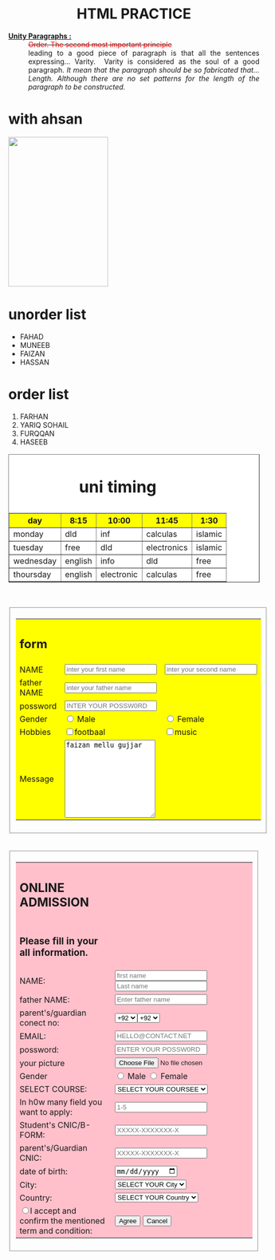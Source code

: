 <html>
<head>
<title>first web page</title>
</head>
<body>
<h1 align="center">HTML PRACTICE </h1>
<p> <dl><dt><b><u>Unity Paragraphs :</u></b></dt>
<dd align="justify"> <s><font color="red">Order. The second most important principle</font></s></br> leading to a good piece of paragraph is that all the sentences expressing...
Varity.&nbsp; Varity is considered as the soul of a good paragraph.<i> It mean that the paragraph should be so fabricated that...
Length. Although there are no set patterns for the length of the paragraph to be constructed.</i></dd> </dl></p>
<h1>with ahsan</h1><img src="images/faizan with ahsan.jpg" width="200" height="300"/>
<h1>unorder list</h1>
<ul>
<li>FAHAD</li>
<li>MUNEEB</li> 
<li>FAIZAN</li> 
<li>HASSAN</li> 
</ul>
<h1>order list</h1>
<ol>
<li>FARHAN </li>
<li>YARIQ SOHAIL </li> 
<li>FURQQAN </li> 
<li>HASEEB </li> 
</ol>
<table border="1" width="20px" cellpadding="10PX" bgcolor="white">
<caption><h1>uni timing</h1></caption>
<tr bgcolor="yellow">
<th>day</th>
<th>8:15</th>
<th>10:00</th>
<th>11:45</th>
<th>1:30</th>
</tr>
<tr>
<td>monday</td>
<td>dld</td>
<td>inf</td>
<td>calculas</td>
<td>islamic</td>
</tr>
<tr>
<td>tuesday</td>
<td>free</td>
<td>dld</td>
<td>electronics</td>
<td>islamic</td>
</tr>
<tr>
<td>wednesday</td>
<td>english</td>
<td>info</td>
<td>dld</td>
<td>free</td>
</tr>
<tr>
<td>thoursday</td>
<td>english</td>
<td>electronic</td>
<td>calculas</td>
<td>free</td>
</tr>
</table><br></br>
<fieldset>
<table bgcolor="yellow">
<form action="">
<tr><td><h2>form</h2><td></tr>
<tr>
<td><label for="">NAME</label></td>
<td><input type="text" placeholder="inter your first name"></td>
<td><input type="text" placeholder="inter your second name"></td>
</tr> 
<tr>
<td><label for="">father NAME</label></td>
<td><input type="text" placeholder="inter your father name"></td>
</tr>
<tr>
<td><label for="">possword</label></td>
<td><input type="possword" placeholder="INTER YOUR POSSW0RD"></td>
</tr>
<tr>
<td><label>Gender</label></td>
<td><input type="radio" name="gender" id="Male">
<label for="Male">Male</labl></td>
<td><input type="radio"name="gender" id="Female" >
<label for="Female">Female</labl></td>
</tr>
<tr>
<td><label for="">Hobbies</label></td>
<td><input type="checkbox"><lablel>footbaal</label></td>
<td><input type="checkbox"><lablel>music</label></td>
</tr>

<tr>
<td><label for="">Message</label></td>
<td><textarea rows="10%" cols="20%">faizan mellu gujjar</textarea></td>
</tr>
</form>
</table></fieldset><br></br>
<fieldset><table width="100%" bgcolor="pink">
<tr><td><h2>ONLINE ADMISSION</h2></td></tr>
<tr><td><h3>Please fill in your all information.</h3></td></tr>
<form>
<tr>
<td><label>NAME:</label></td>
<td><input type="text" placeholder="first name">
<input type="text" placeholder="Last name"></td>
</tr> 
<tr>
<td><label for="">father NAME:</label></td>
<td><input type="text" placeholder="Enter father name"></td>
</tr>
<tr>
<td><label>parent's/guardian conect no:</label></td>
<td><select size="">
<option selected>+92</option>
<option>+12</option>
<option>+13</option>
<option>+14</option>
</select</td>
<input type="text" placeholder="301-000000">
<label>student's contact no:</label>
<select size="">
<option selected>+92</option>
<option>+12</option>
<option>+13</option>
<option>+14</option>
</select</td>
<input type="text" placeholder="301-000000"></td>
</tr>
<tr>
<td><label>EMAIL:</label></td>
<td><input type="email" placeholder="HELLO@CONTACT.NET"/></td>
</tr>
<tr>
<td><label for="">possword:</label></td>
<td><input type="possword" placeholder="ENTER YOUR POSSW0RD"></td>
</tr>
<tr>
<td>
<label>your picture</label>
</td>
<td><input type="file"> </td></tr>
<tr>
<td><label>Gender</label></td>
<td><input type="radio" name="gender" id="Male">
<label for="Male">Male</labl>
<input type="radio"name="gender" id="Female" >
<label for="Female">Female</labl></td>
</tr>
<tr>
<td><label>SELECT COURSE:</label></td>
<td><select>
<option>SELECT YOUR COURSEE</option>
<option>BSIT</option>
<option>BSCS</option>
<option>BS MATH</option>
</select</td></tr>
<tr>
<td><label> In h0w many field you want to apply:</label></td>
<td><input type="text" placeholder="1-5"></td></TR>
</tr>
<tr>
<td><label>Student's CNIC/B-FORM:</label></td>
<td><input type="text" placeholder="XXXXX-XXXXXXX-X"></td></tr>

<tr>
<td><label>parent's/Guardian CNIC:</label></td>
<td><input type="text" placeholder="XXXXX-XXXXXXX-X"></td></tr>
<tr>
<td><label>date of birth:</label></td>
<td><input type="date"/></td>
</tr>
<tr>
<td><label>City:</label></td>
<td><select>
<option>SELECT YOUR City</option>
<option>lahore</option>
<option>mandi bahhuddin</option>
</select</td>
</tr>
<tr>
<td><label>Country:</label></td>
<td><select>
<option>SELECT YOUR Country</option>
<option>pakistan</option>
<option>india</option>
</select</td>
</tr>
<tr>
<td><input type="radio"/>I accept and confirm the mentioned term and condition:</td>
<td><input type="submit" value="Agree"/>
<input type="reset" value="Cancel"/></td>
</tr>
</form></table></fieldset>
</body>
</html>

